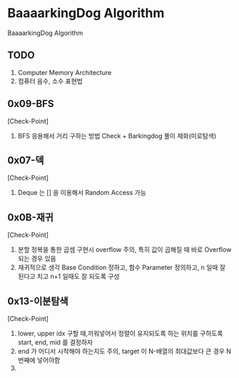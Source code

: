 # BaaaarkingDog Algorithm
BaaaarkingDog Algorithm

## TODO
1. Computer Memory Architecture
2. 컴퓨터 음수, 소수 표현법

## 0x09-BFS
[Check-Point]
1. BFS 응용해서 거리 구하는 방법 Check + Barkingdog 풀이 체화(미로탐색)

## 0x07-덱
[Check-Point]
1. Deque 는 [] 을 이용해서 Random Access 가능 

## 0x0B-재귀
[Check-Point]
1. 분할 정복을 통한 곱셈 구현시 overflow 주의, 특히 값이 곱해질 때 바로 Overflow 되는 경우 있음
2. 재귀적으로 생각 Base Condition 정하고, 함수 Parameter 정의하고, n 일때 잘 된다고 치고 n+1 일때도 잘 되도록 구성


## 0x13-이분탐색
[Check-Point]
1. lower, upper idx 구할 때,끼워넣어서 정렬이 유지되도록 하는 위치를 구하도록 start, end, mid 를 결정하자
2. end 가 어디서 시작해야 하는지도 주의, target 이 N-배열의 최대값보다 큰 경우 N 번째에 넣어야함
3. 

